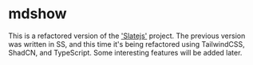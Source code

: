 # mdshow
This is a refactored version of the ['Slatejs'](https://github.com/Mirrorgo/slatejs) project. The previous version was written in SS, and this time it's being refactored using TailwindCSS, ShadCN, and TypeScript. Some interesting features will be added later.